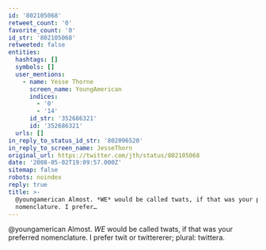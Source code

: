 ```yaml
---
id: '802105068'
retweet_count: '0'
favorite_count: '0'
id_str: '802105068'
retweeted: false
entities:
  hashtags: []
  symbols: []
  user_mentions:
    - name: Yesse Thorne
      screen_name: YoungAmerican
      indices:
        - '0'
        - '14'
      id_str: '352686321'
      id: '352686321'
  urls: []
in_reply_to_status_id_str: '802096520'
in_reply_to_screen_name: JesseThorn
original_url: https://twitter.com/jth/status/802105068
date: '2008-05-02T19:09:57.000Z'
sitemap: false
robots: noindex
reply: true
title: >-
  @youngamerican Almost. *WE* would be called twats, if that was your preferred
  nomenclature. I prefer…
---
```


@youngamerican Almost. *WE* would be called twats, if that was your preferred nomenclature. I prefer twit or twittererer; plural: twittera.